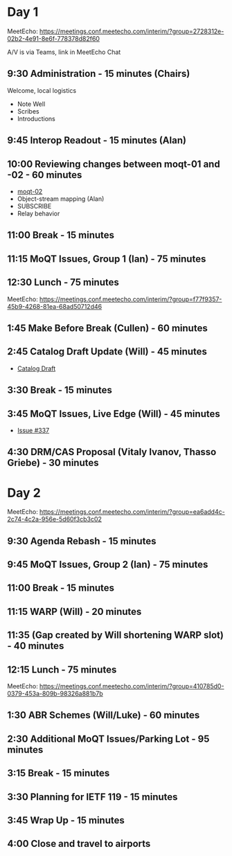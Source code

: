 # Day 1

MeetEcho: https://meetings.conf.meetecho.com/interim/?group=2728312e-02b2-4e91-8e6f-778378d82f60

A/V is via Teams, link in MeetEcho Chat

## 9:30 Administration - 15 minutes (Chairs)
Welcome, local logistics   
* Note Well                   
* Scribes
* Introductions

## 9:45 Interop Readout - 15 minutes (Alan)

## 10:00 Reviewing changes between moqt-01 and -02 - 60 minutes
* [moqt-02](https://datatracker.ietf.org/doc/draft-ietf-moq-transport/02/)
* Object-stream mapping (Alan)
* SUBSCRIBE
* Relay behavior

## 11:00 Break - 15 minutes

## 11:15 MoQT Issues, Group 1 (Ian) - 75 minutes

## 12:30 Lunch - 75 minutes

MeetEcho: https://meetings.conf.meetecho.com/interim/?group=f77f9357-45b9-4268-81ea-68ad50712d46

## 1:45 Make Before Break (Cullen) - 60 minutes

## 2:45 Catalog Draft Update (Will) - 45 minutes
* [Catalog Draft](https://datatracker.ietf.org/doc/draft-wilaw-moq-catalogformat/)
  
## 3:30 Break - 15 minutes

## 3:45 MoQT Issues, Live Edge (Will) - 45 minutes
* [Issue #337](https://github.com/moq-wg/moq-transport/issues/337)

## 4:30 DRM/CAS Proposal (Vitaly Ivanov, Thasso Griebe) - 30 minutes

# Day 2

MeetEcho: https://meetings.conf.meetecho.com/interim/?group=ea6add4c-2c74-4c2a-956e-5d60f3cb3c02

## 9:30 Agenda Rebash - 15 minutes

## 9:45 MoQT Issues, Group 2 (Ian) - 75 minutes

## 11:00 Break - 15 minutes

## 11:15 WARP (Will) - 20 minutes

## 11:35 (Gap created by Will shortening WARP slot) - 40 minutes

## 12:15 Lunch - 75 minutes

MeetEcho: https://meetings.conf.meetecho.com/interim/?group=410785d0-0379-453a-809b-98326a881b7b

## 1:30 ABR Schemes (Will/Luke) - 60 minutes

## 2:30 Additional MoQT Issues/Parking Lot - 95 minutes

## 3:15 Break - 15 minutes

## 3:30 Planning for IETF 119 - 15 minutes

## 3:45 Wrap Up - 15 minutes

## 4:00 Close and travel to airports
